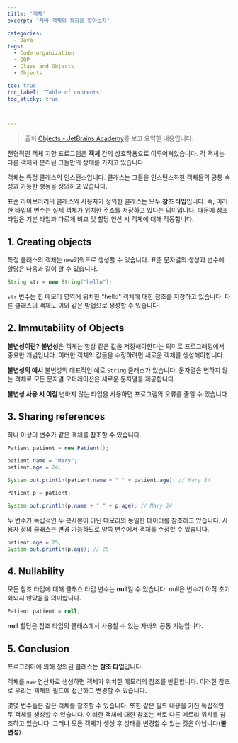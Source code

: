 ```yaml
---
title: '객체'
excerpt: '자바 객체의 특징을 알아보자'

categories:
  - Java
tags:
  - Code organization
  - OOP
  - Class and Objects
  - Objects

toc: true
toc_label: 'Table of contents'
toc_sticky: true



---
```


> 출처 [Objects - JetBrains Academy](https://hyperskill.org/learn/step/4727)를 보고 요약한 내용입니다.

전형적인 객체 지향 프로그램은 **객체** 간의 상호작용으로 이루어져있습니다. 각 객체는 다른 객체와 분리된 그들만의 상태를 가지고 있습니다.

객체는 특정 클래스의 인스턴스입니다. 클래스는 그들을 인스턴스화한 객체들의 공통 속성과 가능한 행동을 정의하고 있습니다.

표준 라이브러리의 클래스와 사용자가 정의한 클래스는 모두 **참조 타입**입니다. 즉, 이러한 타입의 변수는 실제 객체가 위치한 주소를 저장하고 있다는 의미입니다. 때문에 참조 타입은 기본 타입과 다르게 비교 및 할당 연산 시 객체에 대해 작동합니다.

## 1. Creating objects

특정 클래스의 객체는 `new`키워드로 생성할 수 있습니다. 표준 문자열의 생성과 변수에 할당은 다음과 같이 할 수 있습니다.

```java
String str = new String("hello");
```

`str` 변수는 힙 메모리 영역에 위치한 "hello" 객체에 대한 참조를 저장하고 있습니다. 다른 클래스의 객체도 이와 같은 방법으로 생성할 수 있습니다.

## 2. Immutability of Objects

**불변성이란?**
**불변성**은 객체는 항상 같은 값을 저장해야한다는 의미로 프로그래밍에서 중요한 개념입니다. 이러한 객체의 값들을 수정하려면 새로운 객체를 생성해야합니다. 

**불변성의 예시**
불변성의 대표적인 예로 `String` 클래스가 있습니다. 문자열은 변하지 않는 객체로 모든 문자열 오퍼레이션은 새로운 문자열을 제공합니다. 

**불변성 사용 시 이점**
변하지 않는 타입을 사용하면 프로그램의 오류를 줄일 수 있습니다.



## 3. Sharing references

하나 이상의 변수가 같은 객체를 참조할 수 있습니다.

```java
Patient patient = new Patient();

patient.name = "Mary";
patient.age = 24;

System.out.println(patient.name + " " + patient.age); // Mary 24

Patient p = patient;

System.out.println(p.name + " " + p.age); // Mary 24
```

두 변수가 독립적인 두 복사본이 아닌 메모리의 동일한 데이터를 참조하고 있습니다. 사용자 정의 클래스는 변경 가능하므로 양쪽 변수에서 객체를 수정할 수 있습니다.

```java
patient.age = 25;
System.out.println(p.age); // 25
```

## 4. Nullability

모든 참조 타입에 대해 클래스 타입 변수는 **null**일 수 있습니다. null은 변수가 아직 초기화되지 않았음을 의미합니다.

```java
Patient patient = null;
```

**null** 할당은 참조 타입의 클래스에서 사용할 수 있는 자바의 공통 기능입니다.

## 5. Conclusion

프로그래머에 의해 정의된 클래스는 **참조 타입**입니다. 

객체를 `new` 연산자로 생성하면  객체가 위치한 메모리의 참조를 반환합니다. 이러한 참조로 우리는 객체의 필드에 접근하고 변경할 수 있습니다. 

몇몇 변수들은 같은 객체를 참조할 수 있습니다. 또한 같은 필드 내용을 가진 독립적인 두 객체를 생성할 수 있습니다. 이러한 객체에 대한 참조는 서로 다른 메로리 위치를 참조하고 있습니다. 그러나 모든 객체가 생성 후 상태를 변경할 수 있는 것은 아닙니다(**불변성**).